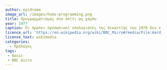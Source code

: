 ```yaml
---
author: epidrome
image_url: /images/home-programming.png
title: Προγραμματισμός στο σπίτι ως χόμπυ 
year: 1977
caption: Οι πρώτοι προσωπικοί υπολογιστές της δεκαετίας του 1970 δεν είχαν κάποιο γραφικό περιβάλλον για το λειτουργικό σύστημα, αντίθετα είχαν γραμμή εντολών καθώς και έναν μεταγλωττιστή ως βασική διάδραση με τον χρήστη, με αποτέλεσμα μια ολόκληρη γενιά που μεγάλωσε με αυτούς τους υπολογιστές να έχει αποκτήσει μεγάλη οικειότητα με τις γλώσσες προγραμματισμού και την ανάπτυξη προσωπικών εφαρμογών ως βασικό τρόπο διάδρασης με τους προσωπικούς υπολογιστές.
licence_url: 'https://en.wikipedia.org/wiki/BBC_Micro#/media/File:Hard_reset_BBC_Micro_32K_Acorn_DFS.gif'
license_text: wikimedia
categories:
  - Πρόλογος
tags:
 - Basic
 - BBC micro
---
```

